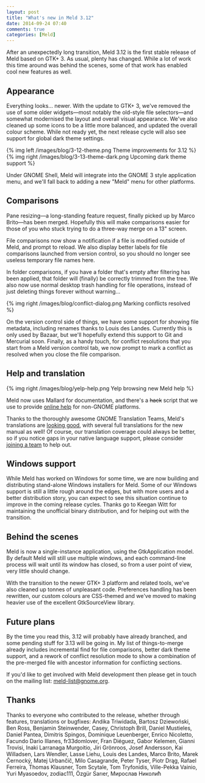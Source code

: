 ```yaml
---
layout: post
title: "What's new in Meld 3.12"
date: 2014-09-24 07:40
comments: true
categories: [Meld]
---
```


After an unexpectedly long transition, Meld 3.12 is the first stable release
of Meld based on GTK+ 3. As usual, plenty has changed. While a lot of work
this time around was behind the scenes, some of that work has enabled cool new
features as well.


Appearance
----------

Everything looks... newer. With the update to GTK+ 3, we've removed the use of
some older widgets&mdash;most notably the old-style file selectors&mdash;and
somewhat modernised the layout and overall visual appearance. We've also
cleaned up some icons to be a little more balanced, and updated the overall
colour scheme. While not ready yet, the next release cycle will also see
support for global dark theme settings.

{% img left /images/blog/3-12-theme.png Theme improvements for 3.12 %}
{% img right /images/blog/3-13-theme-dark.png Upcoming dark theme support %}
<div style="clear: both;"></div>

Under GNOME Shell, Meld will integrate into the GNOME 3 style application
menu, and we'll fall back to adding a new "Meld" menu for other platforms.


Comparisons
-----------

Pane resizing&mdash;a long-standing feature request, finally picked up by
Marco Brito&mdash;has been merged. Hopefully this will make comparisons easier
for those of you who stuck trying to do a three-way merge on a 13" screen.

File comparisons now show a notification if a file is modified outside of
Meld, and prompt to reload. We also display better labels for file comparisons
launched from version control, so you should no longer see useless temporary
file names here.

In folder comparisons, if you have a folder that's empty after filtering has
been applied, that folder will (finally) be correctly trimmed from the tree.
We also now use normal desktop trash handling for file operations, instead of
just deleting things forever without warning...

{% img right /images/blog/conflict-dialog.png Marking conflicts resolved %}

On the version control side of things, we have some support for showing file
metadata, including renames thanks to Louis des Landes. Currently this is only
used by Bazaar, but we'll hopefully extend this support to Git and Mercurial
soon. Finally, as a handy touch, for conflict resolutions that you start from
a Meld version control tab, we now prompt to mark a conflict as resolved when
you close the file comparison.

<div style="clear: both;"></div>


Help and translation
--------------------

{% img right /images/blog/yelp-help.png Yelp browsing new Meld help %}

Meld now uses Mallard for documentation, and there's a <strike>hack</strike>
script that we use to provide [online help](http://meldmerge.org/help/) for
non-GNOME platforms.

Thanks to the thoroughly awesome GNOME Translation Teams, Meld's translations
are [looking good](https://l10n.gnome.org/module/meld/), with several full
translations for the new manual as well! Of course, our translation coverage
could always be better, so if you notice gaps in your native language support,
please consider [joining a team](https://l10n.gnome.org/teams/) to help out.

<div style="clear: both;"></div>

Windows support
---------------

While Meld has worked on Windows for some time, we are now building and
distributing stand-alone Windows installers for Meld. Some of our Windows
support is still a little rough around the edges, but with more users and a
better distribution story, you can expect to see this situation continue to
improve in the coming release cycles. Thanks go to Keegan Witt for maintaining
the unofficial binary distribution, and for helping out with the transition.


Behind the scenes
-----------------

Meld is now a single-instance application, using the GtkApplication model. By
default Meld will still use multiple windows, and each command-line process
will wait until its window has closed, so from a user point of view, very
little should change.

With the transition to the newer GTK+ 3 platform and related tools, we've also
cleaned up tonnes of unpleasant code. Preferences handling has been rewritten,
our custom colours are CSS-themed and we've moved to making heavier use of the
excellent GtkSourceView library.


Future plans
------------

By the time you read this, 3.12 will probably have already branched, and some
pending stuff for 3.13 will be going in. My list of things-to-merge already
includes incremental find for file comparisons, better dark theme support, and
a rework of conflict resolution mode to show a combination of the pre-merged
file with ancestor information for conflicting sections.

If you'd like to get involved with Meld development then please get in
touch on the mailing list: [meld-list@gnome.org](mailto:meld-list@gnome.org).


Thanks
------

Thanks to everyone who contributed to the release, whether through features,
translations or bugfixes:
Andika Triwidada, Bartosz Dziewoński, Ben Ross,
Benjamin Steinwender, Casey, Christoph Brill, Daniel Mustieles, Daniel Pantea,
Dimitris Spingos, Dominique Leuenberger, Enrico Nicoletto, Facundo Dario
Illanes, fr33domlover, Fran Diéguez, Gabor Kelemen, Gianni Trovisi, Inaki
Larranaga Murgoitio, Jiri Grönroos, Josef Andersson, Kai Willadsen, Lars
Wendler, Lasse Liehu, Louis des Landes, Marco Brito, Marek Černocký, Matej
Urbančič, Milo Casagrande, Peter Tyser, Piotr Drąg, Rafael Ferreira, Thomas
Klausner, Tom Scytale, Tom Tryfonidis, Ville-Pekka Vainio, Yuri Myasoedov,
zodiac111, Özgür Sarıer, Мирослав Николић
